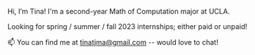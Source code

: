Hi, I’m Tina! I'm a second-year Math of Computation major at UCLA. 

Looking for spring / summer / fall 2023 internships; either paid or unpaid! 

📫 You can find me at tinatjma@gmail.com -- would love to chat! 
